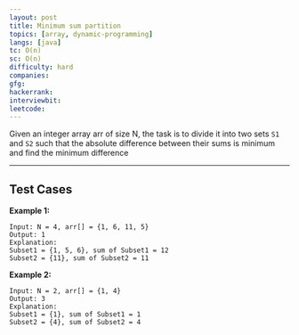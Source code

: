 ```yaml
---
layout: post
title: Minimum sum partition
topics: [array, dynamic-programming]
langs: [java]
tc: O(n)
sc: O(n)
difficulty: hard
companies: 
gfg: 
hackerrank: 
interviewbit: 
leetcode: 
---
```


Given an integer array arr of size N, 
the task is to divide it into two sets `S1` and `S2` such that the absolute difference between their sums is minimum and find the minimum difference

---

## Test Cases

**Example 1:** 
```
Input: N = 4, arr[] = {1, 6, 11, 5} 
Output: 1
Explanation: 
Subset1 = {1, 5, 6}, sum of Subset1 = 12 
Subset2 = {11}, sum of Subset2 = 11   
```

**Example 2:** 
```
Input: N = 2, arr[] = {1, 4}
Output: 3
Explanation: 
Subset1 = {1}, sum of Subset1 = 1
Subset2 = {4}, sum of Subset2 = 4
```